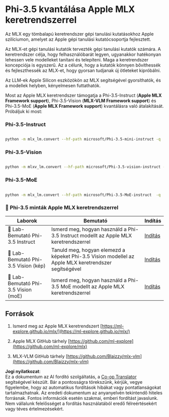 <!--
CO_OP_TRANSLATOR_METADATA:
{
  "original_hash": "ec5e22bbded16acb7bdb9fa568ab5781",
  "translation_date": "2025-07-16T21:56:50+00:00",
  "source_file": "md/01.Introduction/04/UsingAppleMLXQuantifyingPhi.md",
  "language_code": "hu"
}
-->
# **Phi-3.5 kvantálása Apple MLX keretrendszerrel**

Az MLX egy tömbalapú keretrendszer gépi tanulási kutatásokhoz Apple szilíciumon, amelyet az Apple gépi tanulási kutatócsoportja fejlesztett.

Az MLX-et gépi tanulási kutatók tervezték gépi tanulási kutatók számára. A keretrendszer célja, hogy felhasználóbarát legyen, ugyanakkor hatékonyan lehessen vele modelleket tanítani és telepíteni. Maga a keretrendszer koncepciója is egyszerű. Az a célunk, hogy a kutatók könnyen bővíthessék és fejleszthessék az MLX-et, hogy gyorsan tudjanak új ötleteket kipróbálni.

Az LLM-ek Apple Silicon eszközökön az MLX segítségével gyorsíthatók, és a modellek helyben, kényelmesen futtathatók.

Most az Apple MLX keretrendszer támogatja a Phi-3.5-Instruct (**Apple MLX Framework support**), Phi-3.5-Vision (**MLX-VLM Framework support**) és Phi-3.5-MoE (**Apple MLX Framework support**) kvantálásra való átalakítását. Próbáljuk ki most:

### **Phi-3.5-Instruct**

```bash

python -m mlx_lm.convert --hf-path microsoft/Phi-3.5-mini-instruct -q

```

### **Phi-3.5-Vision**

```bash

python -m mlxv_lm.convert --hf-path microsoft/Phi-3.5-vision-instruct -q

```

### **Phi-3.5-MoE**

```bash

python -m mlx_lm.convert --hf-path microsoft/Phi-3.5-MoE-instruct  -q

```

### **🤖 Phi-3.5 minták Apple MLX keretrendszerrel**

| Laborok    | Bemutató | Indítás |
| -------- | ------- |  ------- |
| 🚀 Lab-Bemutató Phi-3.5 Instruct  | Ismerd meg, hogyan használd a Phi-3.5 Instruct modellt az Apple MLX keretrendszerrel   |  [Indítás](../../../../../code/09.UpdateSamples/Aug/mlx-phi35-instruct.ipynb)    |
| 🚀 Lab-Bemutató Phi-3.5 Vision (kép) | Tanuld meg, hogyan elemezd a képeket Phi-3.5 Vision modellel az Apple MLX keretrendszer segítségével     |  [Indítás](../../../../../code/09.UpdateSamples/Aug/mlx-phi35-vision.ipynb)    |
| 🚀 Lab-Bemutató Phi-3.5 Vision (moE)   | Ismerd meg, hogyan használd a Phi-3.5 MoE modellt az Apple MLX keretrendszerrel  |  [Indítás](../../../../../code/09.UpdateSamples/Aug/mlx-phi35-moe.ipynb)    |

## **Források**

1. Ismerd meg az Apple MLX keretrendszert [https://ml-explore.github.io/mlx/](https://ml-explore.github.io/mlx/)

2. Apple MLX GitHub tárhely [https://github.com/ml-explore](https://github.com/ml-explore/mlx)

3. MLX-VLM GitHub tárhely [https://github.com/Blaizzy/mlx-vlm](https://github.com/Blaizzy/mlx-vlm)

**Jogi nyilatkozat**:  
Ez a dokumentum az AI fordító szolgáltatás, a [Co-op Translator](https://github.com/Azure/co-op-translator) segítségével készült. Bár a pontosságra törekszünk, kérjük, vegye figyelembe, hogy az automatikus fordítások hibákat vagy pontatlanságokat tartalmazhatnak. Az eredeti dokumentum az anyanyelvén tekintendő hiteles forrásnak. Fontos információk esetén szakmai, emberi fordítást javaslunk. Nem vállalunk felelősséget a fordítás használatából eredő félreértésekért vagy téves értelmezésekért.